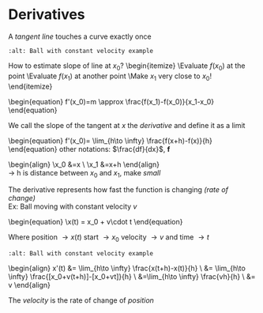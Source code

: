 # Derivatives
A *tangent line* touches a curve exactly once

```{image} ./_images/Ball moving example.png
:alt: Ball with constant velocity example
```

How to estimate slope of line at $x_0$? 
\begin{itemize}
    \Evaluate $f(x_0)$ at the point
    \Evaluate $f(x_1)$ at another point
    \Make $x_1$ very close to $x_0$!
\end{itemize}

\begin{equation}
f'(x_0)=m \approx \frac{f(x_1)-f(x_0)}{x_1-x_0}
\end{equation}

We call the slope of the tangent at $x$ the *derivative* and define it as a limit 

\begin{equation}
f'(x_0)= \lim_{h\to \infty} \frac{f(x+h)-f(x)}{h}
\end{equation}
other notations: $\frac{df}{dx}$, $\mathbf{f}$

\begin{align}
\x_0 &=x \\
\x_1 &=x+h
\end{align} \
$\to$ h is distance between $x_0$ and $x_1$, make *small*

The derivative represents how fast the function is changing *(rate of change)* \
Ex: Ball moving with constant velocity $v$

\begin{equation}
\x(t) = x_0 + v\cdot t 
\end{equation}

Where position $\to x(t)$
start $\to x_0$
velocity $\to v$ and 
time $\to t$

```{image} ./_images/Ball moving example.png
:alt: Ball with constant velocity example
```

\begin{align}
x'(t) &= \lim_{h\to \infty} \frac{x(t+h)-x(t)}{h} \\
&= \lim_{h\to \infty} \frac{[x_0+v(t+h)]-[x_0+vt]}{h} \\
&=\lim_{h\to \infty} \frac{vh}{h} \\
&= v
\end{align}

The *velocity* is the rate of change of *position*